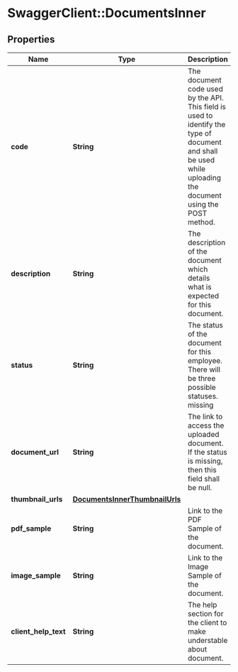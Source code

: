 # SwaggerClient::DocumentsInner

## Properties
Name | Type | Description | Notes
------------ | ------------- | ------------- | -------------
**code** | **String** | The document code used by the API. This field is used to identify the type of document and shall be used while uploading the document using the POST method. | [optional] [default to &quot;FORM A&quot;]
**description** | **String** | The description of the document which details what is expected for this document. | [optional] [default to &quot;New Employee Form A&quot;]
**status** | **String** | The status of the document for this employee. There will be three possible statuses. missing | pending | approved. Status missing indicates that the document is not yet uploaded. Pending indicates that the document has been uploaded by the hiring manager/employee and is under review by the Retrotax Staff. Approved indicates that the document has been uploaded by the hiring manager/employee and approved by the Retrotax Staff | [optional] [default to &quot;missing&quot;]
**document_url** | **String** | The link to access the uploaded document. If the status is missing, then this field shall be null. | [optional] [default to &quot;&quot;]
**thumbnail_urls** | [**DocumentsInnerThumbnailUrls**](DocumentsInnerThumbnailUrls.md) |  | [optional] 
**pdf_sample** | **String** | Link to the PDF Sample of the document. | [optional] [default to &quot;&quot;]
**image_sample** | **String** | Link to the Image Sample of the document. | [optional] [default to &quot;&quot;]
**client_help_text** | **String** | The help section for the client to make understable about document. | [optional] [default to &quot;&quot;]


